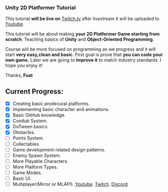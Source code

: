 ### Unity 2D Platformer Tutorial

This tutorial **will be live on** [Twitch.tv](https://Twitch.tv/legatusleman/) after livestream it will be uploaded to [Youtube](https://www.youtube.com/playlist?list=PLdCyf85CeulAWwIjnkamIFm8yPKtIzoAt).

This tutorial will be about making **your 2D Platformer Game starting from scratch**. Teaching basics of **Unity** and **Object-Oriented Programming**.

Course will be more focused on programming as we progress and it will start **very easy,clean and basic**. First goal is prove that **you can code your own game.**
Later we are going to **improve it** to match industry standards.
I hope you enjoy it!

Thanks,
**Fuat**

## Current Progress:
- [x] Creating basic prodecural platforms.
- [x] Implementing basic character and animations.
- [x] Basic GitHub knowledge.
- [x] Combat System.
- [x] DoTween basics.
- [x] Obstacles.
- [ ] Points System.
- [ ] Collectables.
- [ ] Game development-related design patterns.
- [ ] Enemy Spawn System.
- [ ] More Playable Characters.
- [ ] More Platform Types.
- [ ] Game Modes.
- [ ] Basic UI.
- [ ] Multiplayer(Mirror or MLAPI).
[Youtube](https://www.youtube.com/playlist?list=PLdCyf85CeulAWwIjnkamIFm8yPKtIzoAt).
[Twitch](https://Twitch.tv/legatusleman/).
[Discord](https://discord.gg/legatusleman/).
